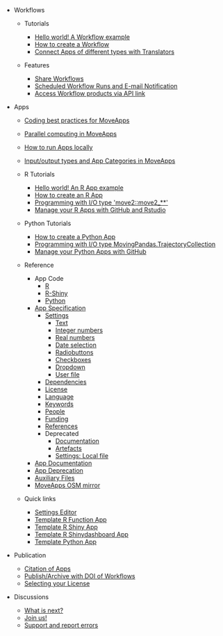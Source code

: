 - Workflows 
  - Tutorials
    - [Hello world! A Workflow example](hello_world_workflow.md)
    - [How to create a Workflow](create_workflow.md)
    - [Connect Apps of different types with Translators](translator.md)

  - Features
    - [Share Workflows](share_workflow.md)
    - [Scheduled Workflow Runs and E-mail Notification](scheduled_runs.md)
    - [Access Workflow products via API link](API.md)
  
- Apps 
  - [Coding best practices for MoveApps](best_practices_coding.md)
  - [Parallel computing in MoveApps](parallelcomp.md)
  - [How to run Apps locally](run_app_locally.md)
  - [Input/output types and App Categories in MoveApps](IO_types.md)
  - R Tutorials
      - [Hello world! An R App example](hello_world_app.md)
      - [How to create an R App](create_app.md)
      - [Programming with I/O type 'move2::move2_**'](programing_move2.md)
      - [Manage your R Apps with GitHub and Rstudio](manage_Rapp_github.md)
  - Python Tutorials
      - [How to create a Python App](create_py_app.md)
      - [Programming with I/O type MovingPandas.TrajectoryCollection](movingPandas_colnames.md)
      - [Manage your Python Apps with GitHub](manage_Pyapp_github.md)
  - Reference
    - App Code
      - [R](copilot-r-sdk.md)
      - [R-Shiny](copilot-shiny-sdk.md)
      - [Python](https://github.com/movestore/python-sdk/blob/main/developer_README.md ':ignore')
    - [App Specification](appspec.md)
      - [Settings](/appspec/current/settings/README.md)
        - [Text](/appspec/current/settings/string.md)
        - [Integer numbers](/appspec/current/settings/integer.md)
        - [Real numbers](/appspec/current/settings/double.md)
        - [Date selection](/appspec/current/settings/timestamp.md)
        - [Radiobuttons](/appspec/current/settings/radiobuttons.md)
        - [Checkboxes](/appspec/current/settings/checkbox.md)
        - [Dropdown](/appspec/current/settings/dropdown.md)
        - [User file](/appspec/current/settings/user_file.md)
      - [Dependencies](/appspec/current/dependencies_appspec.md)
      - [License](/appspec/current/license_appspec.md)
      - [Language](/appspec/current/language_appspec.md)
      - [Keywords](/appspec/current/keywords_appspec.md)
      - [People](/appspec/current/people_appspec.md)
      - [Funding](/appspec/current/funding_appspec.md)
      - [References](/appspec/current/references_appspec.md)
      - Deprecated
        - [Documentation](/appspec/v1.0/documentation_appspec.md)
        - [Artefacts](/appspec/v1.0/artefacts_appspec.md)
        - [Settings: Local file](/appspec/current/settings/local_file.md)
    - [App Documentation](README_file_description.md) 
    - [App Deprecation](app_deprecation.md)
    - [Auxiliary Files](auxiliary.md)
    - [MoveApps OSM mirror](OSMmirror.md)

  - Quick links
    - [Settings Editor](https://www.moveapps.org/apps/settingseditor ':ignore')
    - [Template R Function App](https://github.com/movestore/Template_R_Function_App ':ignore')
    - [Template R Shiny App](https://github.com/movestore/Template_R_Shiny_App ':ignore')
    - [Template R Shinydashboard App](https://github.com/movestore/Template_R_Shinydashboard_App ':ignore')
    - [Template Python App](https://github.com/movestore/python-sdk ':ignore') 

- Publication
  - [Citation of Apps](cite_app.md)
  - [Publish/Archive with DOI of Workflows](publish_workflow.md)
  - [Selecting your License](license.md)

- Discussions
  - [What is next?](whatsnext.md)
  - [Join us!](reachout.md)
  - [Support and report errors](support.md)

